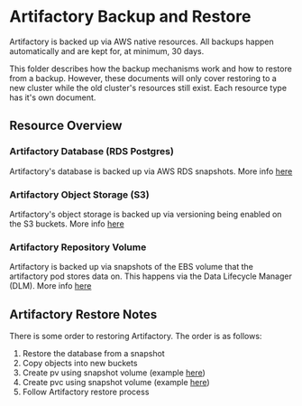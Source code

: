 # Artifactory Backup and Restore

Artifactory is backed up via AWS native resources. All backups happen automatically and are kept for, at minimum, 30 days.

This folder describes how the backup mechanisms work and how to restore from a backup. However, these documents will only cover restoring to a new cluster while the old cluster's resources still exist. Each resource type has it's own document.

## Resource Overview

### Artifactory Database (RDS Postgres)

Artifactory's database is backed up via AWS RDS snapshots. More info [here](artifactory-database.md)

### Artifactory Object Storage (S3)

Artifactory's object storage is backed up via versioning being enabled on the S3 buckets. More info [here](artifactory-object-storage.md)

### Artifactory Repository Volume

Artifactory is backed up via snapshots of the EBS volume that the artifactory pod stores data on. This happens via the Data Lifecycle Manager (DLM). More info [here](artifactory-repo-pvc.md)

## Artifactory Restore Notes

There is some order to restoring Artifactory. The order is as follows:

1. Restore the database from a snapshot
2. Copy objects into new buckets
3. Create pv using snapshot volume (example [here](./files/artifactory-pv.yaml))
4. Create pvc using snapshot volume (example [here](./files/artifactory-pvc.yaml))
5. Follow Artifactory restore process
